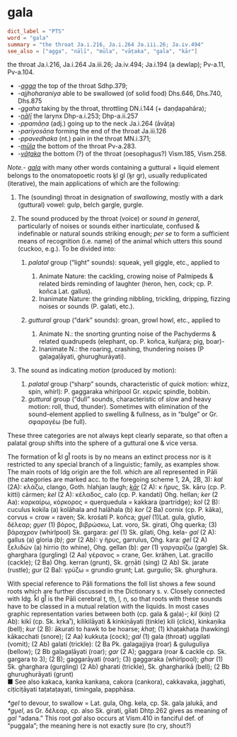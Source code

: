 # gala

``` toml
dict_label = "PTS"
word = "gala"
summary = "the throat Ja.i.216, Ja.i.264 Ja.iii.26; Ja.iv.494"
see_also = ["agga", "nāḷī", "mūla", "vāṭaka", "gala", "kār"]
```

the throat Ja.i.216, Ja.i.264 Ja.iii.26; Ja.iv.494; Ja.i.194 (a dewlap); Pv\-a.11, Pv\-a.104.

* *\-[agga](agga.md)* the top of the throat Sdhp.379;
* *\-ajjhoharaniya* able to be swallowed (of solid food) Dhs.646, Dhs.740, Dhs.875
* *\-ggaha* taking by the throat, throttling DN.i.144 (\+ daṇḍapahāra);
* *\-[nāḷī](nāḷī.md)* the larynx Dhp\-a.i.253; Dhp\-a.ii.257
* *\-ppamāṇa* (adj.) going up to the neck Ja.i.264 (āvāṭa)
* *\-pariyosāṇa* forming the end of the throat Ja.iii.126
* *\-ppavedhaka* (nt.) pain in the throat MN.i.371;
* *\-[mūla](mūla.md)* the bottom of the throat Pv\-a.283.
* *\-[vāṭaka](vāṭaka.md)* the bottom (?) of the throat (oesophagus?) Vism.185, Vism.258.

*Note.*\- *[gala](gala.md)* with many other words containing a guttural \+ liquid element belongs to the onomatopoetic roots k̥l g̥l (k̥r g̥r), usually reduplicated (iterative), the main applications of which are the following:

1. The (sounding) throat in designation of *swallowing*, mostly with a dark (guttural) vowel: gulp, belch gargle, gurgle.
2. The sound produced by the throat (voice) or *sound in general*, particularly of noises or sounds either inarticulate, confused & indefinable or natural sounds striking enough; *per se* to form a sufficient means of recognition (i.e. name) of the animal which utters this sound (cuckoo, e.g.). To be divided into:
   1. *palatal* group (“light” sounds): squeak, yell giggle, etc., applied to
      1. Animate Nature: the cackling, crowing noise of Palmipeds & related birds reminding of laughter (heron, hen, cock; cp. P. koñca Lat. gallus).
      2. Inanimate Nature: the grinding nibbling, trickling, dripping, fizzing noises or sounds (P. galati, etc.).

   2. *guttural* group (“dark” sounds): groan, growl howl, etc., applied to
      1. Animate N.: the snorting grunting noise of the Pachyderms & related quadrupeds (elephant, op. P. koñca, kuñjara; pig, boar)\-
      2. Inanimate N.: the roaring, crashing, thundering noises (P gaḷagaḷāyati, ghurughurāyati).

3. The sound as indicating *motion* (produced by motion):
   1. *palatal* group (“sharp” sounds, characteristic of *quick* motion: whizz, spin, whirl): P. gaggaraka whirlpool Gr. κερκίς spindle, bobbin.
   2. *guttural* group (“dull” sounds, characteristic of *slow* and heavy motion: roll, thud, thunder). Sometimes with elimination of the sound\-element applied to swelling & fullness, as in “bulge” or Gr. σφαραγέω (be full).

These three categories are not always kept clearly separate, so that often a palatal group shifts into the sphere of a guttural one & vice versa.

The formation of k̊l gI̊ roots is by no means an extinct process nor is it restricted to any special branch of a linguistic; family, as examples show. The main roots of Idg origin are the foll. which are all represented in Pāli (the categories are marked acc. to the foregoing scheme 1, 2A, 2B, 3): *kal* (2A): κλάζω, clango, Goth. hlahjan laugh; *[kār](kār.md)* (2 A): κ ̈ηρυς, Sk. kāru (cp. P. kitti) cārmen; *kel* (2 A): κέλαδος, calo (cp. P. kandati) Ohg. hellan; *ker* (2 Aa): καρκαίρω, κόρκορος = querquedula = kakkara (partridge); *kol* (2 B): cuculus kokila (a) kolāhala and halāhala (b) *kor* (2 Ba) cornix (cp. P. kāka), corvus = crow = raven; Sk. krośati P. koñca; *gṷel* (1)Lat. gula, glutio, δέλεαρ; *gṷer* (1) βόρος, βιβρώσκω, Lat. voro, Sk. girati, Ohg querka; (3) βάραχρον (whirlpool) Sk. gargara: *gel* (1) Sk. gilati, Ohg. kela\- *gal* (2 A): gallus (a) gloria *(b)*; *gar* (2 Ab): γ ̈ηρυς, garrulus, Ohg. kara: *gel* (2 A) ξελιδών (a) hirrio (to whine), Ohg. gellan (b): *ger* (1) γαργαρίζω (gargle) Sk. gharghara (gurgling) (2 Aa) γέρανος = crane, Ger. krähen, Lat. gracillo (cackle); (2 Ba) Ohg. kerran (grunt), Sk. gṛṇāti (sing) (2 Ab) Sk. jarate (rustle); *gur* (2 Ba): γρύζω = grundio grunt; Lat. gurgulio; Sk. ghurghura.

With special reference to Pāli formations the foll list shows a few sound roots which are further discussed in the Dictionary s. v. Closely connected with Idg. k̊l gI̊ is the Pāli cerebral ṭ, tḥ, ḷ, ṇ, so that roots with these sounds have to be classed in a mutual relation with the liquids. In most cases graphic representation varies between both (cp. gala & gaḷa)\-; *kil* (kiṇ) (2 Ab): kikī (cp. Sk. kṛka˚), kilikilāyati & kinkiṇāyati (tinkle) kili (click), kinkaṇika (bell); *kur* (2 B): ākurati to hawk to be hoarse; *khaṭ*; (1) khaṭakhaṭa (hawking) kākacchati (snore); (2 Aa) kukkuṭa (cock); *gal* (1) gala (throat) uggilati (vomit); (2 Ab) galati (trickle): (2 Ba Pk. galagajjiya (roar) & guluguliya (bellow); (2 Bb gaḷagaḷāyati (roar); *gar* (2 A); gaggara (roar & cackle cp. Sk. gargara to 3); (2 B); gaggarāyati (roar); (3) gaggaraka (whirlpool); *ghar* (1) Sk. gharghara (gurgling) (2 Ab) gharati (trickle), Sk. ghargharikā (bell); (2 Bb ghurughurāyati (grunt)  
■ See also kakaca, kanka kankaṇa, cakora (cankora), cakkavaka, jagghati, ciṭiciṭāyati taṭataṭayati, timingala, papphāsa.

*\*gel* to devour, to swallow = Lat. gula, Ohg. kela, cp. Sk. gala jalukā, and *\*gṷel*, as Gr. δέλεαρ, cp. also Sk. girati, gilati Dhtp.262 gives as meaning of *gal* “adana.” This root *gal* also occurs at Vism.410 in fanciful def. of “puggala”; the meaning here is not exactly sure (to cry, shout?)

